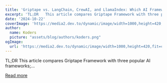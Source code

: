 ```yaml
---
title: 'Griptape vs. LangChain, CrewAI, and LlamaIndex: Which AI Framework Performs Best?'
excerpt: 'TL;DR   This article compares Griptape Framework with three popular AI frameworks;...'
date: '2024-10-22'
coverImage: 'https://media2.dev.to/dynamic/image/width=1000,height=420,fit=cover,gravity=auto,format=auto/https%3A%2F%2Fdev-to-uploads.s3.amazonaws.com%2Fuploads%2Farticles%2Fi0sznjd5w244lyen70rc.png'
author:
  name: Koders
  picture: "assets/blog/authors/koders.png"
ogImage:
  url: 'https://media2.dev.to/dynamic/image/width=1000,height=420,fit=cover,gravity=auto,format=auto/https%3A%2F%2Fdev-to-uploads.s3.amazonaws.com%2Fuploads%2Farticles%2Fi0sznjd5w244lyen70rc.png'
---
```


TL;DR   This article compares Griptape Framework with three popular AI frameworks;...

[Read more](https://dev.to/griptape/griptape-vs-langchain-crewai-and-llamaindex-which-ai-framework-performs-best-354j)
